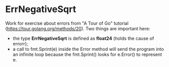 # ErrNegativeSqrt
Work for exercise about errors from "A Tour of Go" tutorial (https://tour.golang.org/methods/20).
Two things are important here:
- the type <b>ErrNegativeSqrt</b> is defined as <b>float24</b> (holds the cause of errorr);
- a call to fmt.Sprint(e) inside the Error method will send the program into an infinite loop because the fmt.Sprint() looks for e.Error() to represent e.
